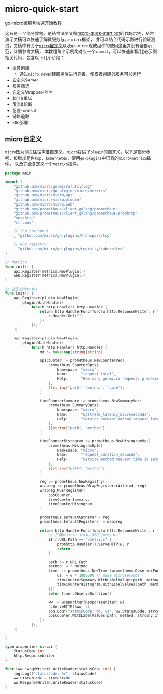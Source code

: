# micro-quick-start
go-micro微服务快速开始教程

这只是一个简易教程，是结合演示文稿[micro-quick-start.pdf](micro-quick-start.pdf)的代码示例，结合演示文稿可以快速了解微服务与`go-micro`框架，
并可以结合代码示例进行验证测试，文稿中有关于[`micro`自定义](#micro自定义)以及`go-micro`现成组件的使用这里并没有全部示范，详细参考文稿，
本教程每个示例均对应一个`commit`，可以快速查看/比较示例相关代码，包含以下几个阶段：

- 服务创建
	- 通过`micro new`创建服务后进行完善，使模板创建的服务可以运行
- 自定义Server
- 服务筛选
- 自定义Wrapper-监控
- 超时&重试
- 限流&熔断
- 配置-consul
- 链路追踪
- k8s部署

## micro自定义
`micro`做为网关往往需要自定义，`micro`提供了`plugin`的自定义，以下是部分参考，如增加组件`tcp`、`kubernetes`，使用`go-plugins`中已有的`micro/metrics`插件，
以及完全自定义一个`metrics`插件。
```go
package main

import (
	"github.com/micro/go-micro/util/log"
	"github.com/micro/go-plugins/micro/metrics"
	"github.com/micro/micro/api"
	"github.com/micro/micro/plugin"
	"github.com/micro/micro/web"
	"github.com/prometheus/client_golang/prometheus"
	"github.com/prometheus/client_golang/prometheus/promhttp"
	"net/http"
	"strconv"

	// tcp transport
	_ "github.com/micro/go-plugins/transport/tcp"

	// k8s registry
	_ "github.com/micro/go-plugins/registry/kubernetes"
)

// Metrics
func init() {
	api.Register(metrics.NewPlugin())
	web.Register(metrics.NewPlugin())
}

// 自定义Metrics
func init() {
	api.Register(plugin.NewPlugin(
		plugin.WithHandler(
			func(h http.Handler) http.Handler {
				return http.HandlerFunc(func(w http.ResponseWriter, r *http.Request) {
					r.Header.Get("")
				})
			}),
	))

	api.Register(plugin.NewPlugin(
		plugin.WithHandler(
			func(h http.Handler) http.Handler {
				md := make(map[string]string)

				opsCounter := prometheus.NewCounterVec(
					prometheus.CounterOpts{
						Namespace: "micro",
						Name:      "request_total",
						Help:      "How many go-micro requests processed, partitioned by method and status",
					},
					[]string{"path", "method", "code"},
				)

				timeCounterSummary := prometheus.NewSummaryVec(
					prometheus.SummaryOpts{
						Namespace: "micro",
						Name:      "upstream_latency_microseconds",
						Help:      "Service backend method request latencies in microseconds",
					},
					[]string{"path", "method"},
				)

				timeCounterHistogram := prometheus.NewHistogramVec(
					prometheus.HistogramOpts{
						Namespace: "micro",
						Name:      "request_duration_seconds",
						Help:      "Service method request time in seconds",
					},
					[]string{"path", "method"},
				)

				reg := prometheus.NewRegistry()
				wrapreg := prometheus.WrapRegistererWith(md, reg)
				wrapreg.MustRegister(
					opsCounter,
					timeCounterSummary,
					timeCounterHistogram,
				)

				prometheus.DefaultGatherer = reg
				prometheus.DefaultRegisterer = wrapreg

				return http.HandlerFunc(func(w http.ResponseWriter, r *http.Request) {
					// 拦截metrics path，默认"/metrics"
					if r.URL.Path == "/metrics" {
						promhttp.Handler().ServeHTTP(w, r)
						return
					}

					path := r.URL.Path
					method := r.Method
					timer := prometheus.NewTimer(prometheus.ObserverFunc(func(v float64) {
						us := v * 1000000 // make microseconds
						timeCounterSummary.WithLabelValues(path, method).Observe(us)
						timeCounterHistogram.WithLabelValues(path, method).Observe(v)
					}))
					defer timer.ObserveDuration()

					ww := wrapWriter{ResponseWriter: w}
					h.ServeHTTP(&ww, r)
					log.Logf("statusCode: %d, %s", ww.StatusCode, strconv.Itoa(ww.StatusCode))
					opsCounter.WithLabelValues(path, method, strconv.Itoa(ww.StatusCode)).Inc()
				})
			}),
	))

}

type wrapWriter struct {
	StatusCode int
	http.ResponseWriter
}

func (ww *wrapWriter) WriteHeader(statusCode int) {
	log.Logf("statusCode: %d", statusCode)
	ww.StatusCode = statusCode
	ww.ResponseWriter.WriteHeader(statusCode)
}
```